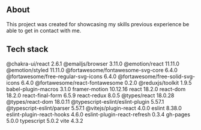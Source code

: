 ## About

This project was created for showcasing my skills previous experience be able to get in contact with me.

## Tech stack

@chakra-ui/react 2.6.1
@emailjs/browser 3.11.0
@emotion/react 11.11.0
@emotion/styled 11.11.0
@fortawesome/fontawesome-svg-core 6.4.0
@fortawesome/free-regular-svg-icons 6.4.0
@fortawesome/free-solid-svg-icons 6.4.0
@fortawesome/react-fontawesome 0.2.0
@reduxjs/toolkit 1.9.5
babel-plugin-macros 3.1.0
framer-motion 10.12.16
react 18.2.0
react-dom 18.2.0
react-final-form 6.5.9
react-redux 8.0.5
@types/react 18.0.28
@types/react-dom 18.0.11
@typescript-eslint/eslint-plugin 5.57.1
@typescript-eslint/parser 5.57.1
@vitejs/plugin-react 4.0.0
eslint 8.38.0
eslint-plugin-react-hooks 4.6.0
eslint-plugin-react-refresh 0.3.4
gh-pages 5.0.0
typescript 5.0.2
vite 4.3.2
